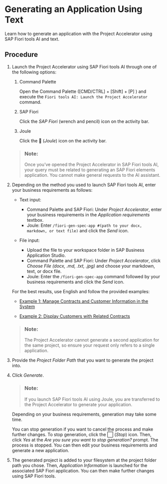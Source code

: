 <!-- loioe7f9f8c26ebb4ab181372d09bb054cac -->

<link rel="stylesheet" type="text/css" href="css/sap-icons.css"/>

# Generating an Application Using Text

Learn how to generate an application with the Project Accelerator using SAP Fiori tools AI and text.



<a name="loioe7f9f8c26ebb4ab181372d09bb054cac__section_dbw_jbt_51c"/>

## Procedure

1.  Launch the Project Accelerator using SAP Fiori tools AI through one of the following options:

    1.  Command Palette

        Open the Command Palette \([CMD/CTRL\] + [Shift\] + [P\] \) and execute the `Fiori tools AI: Launch the Project Accelerator` command.

    2.  SAP Fiori

        Click the *SAP Fiori* \(wrench and pencil\) icon on the activity bar.

    3.  Joule

        Click the <span class="SAP-icons-TNT-V3"></span> \(*Joule*\) icon on the activity bar.


    > ### Note:  
    > Once you’ve opened the Project Accelerator in SAP Fiori tools AI, your query must be related to generating an SAP Fiori elements application. You cannot make general requests to the AI assistant.

2.  Depending on the method you used to launch SAP Fiori tools AI, enter your business requirements as follows:

    -   Text input:
        -   Command Palette and SAP Fiori: Under *Project Accelerator*, enter your business requirements in the *Application requirements* textbox.
        -   Joule: Enter `/fiori-gen-spec-app #(path to your docx, markdown, or text file)` and click the *Send* icon.

    -   File input:
        -   Upload the file to your workspace folder in SAP Business Application Studio.
        -   Command Palette and SAP Fiori: Under *Project Accelerator*, click *Choose File \(docx, .md, .txt, .jpg\)* and choose your markdown, text, or docx file.
        -   Joule: Enter the `/fiori-gen-spec-app` command followed by your business requirements and click the *Send* icon.


    For the best results, use English and follow the provided examples:

    -   [Example 1: Manage Contracts and Customer Information in the System](example-1-manage-contracts-and-customer-information-in-the-system-c1bccf2.md)

    -   [Example 2: Display Customers with Related Contracts](example-2-display-customers-with-related-contracts-a6c978f.md)

    > ### Note:  
    > The Project Accelerator cannot generate a second application for the same project, so ensure your request only refers to a single application.

3.  Provide the *Project Folder Path* that you want to generate the project into.
4.  Click *Generate*.

    > ### Note:  
    > If you launch SAP Fiori tools AI using Joule, you are transferred to the Project Accelerator to generate your application.

    Depending on your business requirements, generation may take some time.

    You can stop generation if you want to cancel the process and make further changes. To stop generation, click the :white_large_square: \(*Stop*\) icon. Then, click *Yes* at the *Are you sure you want to stop generation?* prompt. The process is stopped. You can then edit your business requirements and generate a new application.

5.  The generated project is added to your filesystem at the project folder path you chose. Then, *Application Information* is launched for the associated SAP Fiori application. You can then make further changes using SAP Fiori tools.


